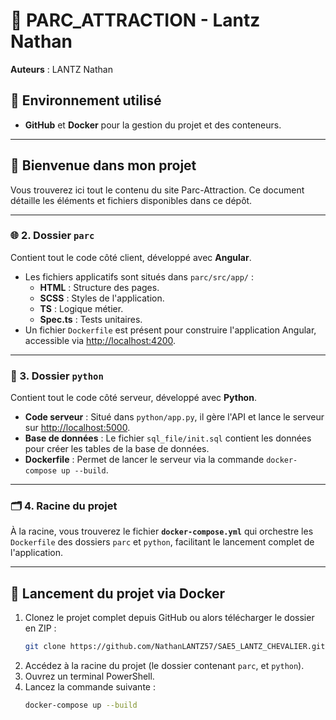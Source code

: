 # 🎢 PARC_ATTRACTION - Lantz Nathan  
**Auteurs** : LANTZ Nathan 

## 🚀 Environnement utilisé  
- **GitHub** et **Docker** pour la gestion du projet et des conteneurs.  

---

## 🎉 Bienvenue dans mon projet  
Vous trouverez ici tout le contenu du site Parc-Attraction. Ce document détaille les éléments et fichiers disponibles dans ce dépôt.

---

### 🌐 2. Dossier `parc`  
Contient tout le code côté client, développé avec **Angular**.  

- Les fichiers applicatifs sont situés dans `parc/src/app/` :  
  - **HTML** : Structure des pages.  
  - **SCSS** : Styles de l'application.  
  - **TS** : Logique métier.  
  - **Spec.ts** : Tests unitaires.  
- Un fichier `Dockerfile` est présent pour construire l'application Angular, accessible via [http://localhost:4200](http://localhost:4200).  

---

### 🔧 3. Dossier `python`  
Contient tout le code côté serveur, développé avec **Python**.  

- **Code serveur** : Situé dans `python/app.py`, il gère l'API et lance le serveur sur [http://localhost:5000](http://localhost:5000).  
- **Base de données** : Le fichier `sql_file/init.sql` contient les données pour créer les tables de la base de données.  
- **Dockerfile** : Permet de lancer le serveur via la commande `docker-compose up --build`.  

---

### 🗂️ 4. Racine du projet  
À la racine, vous trouverez le fichier **`docker-compose.yml`** qui orchestre les `Dockerfile` des dossiers `parc` et `python`, facilitant le lancement complet de l'application.  

---

## 🐳 Lancement du projet via Docker

1. Clonez le projet complet depuis GitHub ou alors télécharger le dossier en ZIP :  
   ```bash
   git clone https://github.com/NathanLANTZ57/SAE5_LANTZ_CHEVALIER.git
   ```
2. Accédez à la racine du projet (le dossier contenant `parc`, et `python`).  
3. Ouvrez un terminal PowerShell.  
4. Lancez la commande suivante :  
   ```bash
   docker-compose up --build
   ```